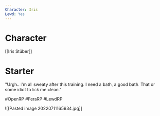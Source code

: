 ```yaml
---
Character: Iris
Lewd: Yes
---
```

# Character
[[Iris Stüber]]

# Starter
"Urgh.. I'm all sweaty after this training. I need a bath, a good bath. That or some idiot to lick me clean."  

#OpenRP #FeraRP #LewdRP 

![[Pasted image 20220711165934.jpg]]